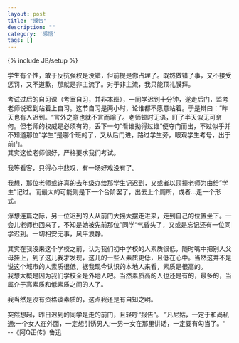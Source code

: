 ```yaml
---
layout: post
title: "报告"
description: ""
category: '感悟'
tags: []
---
```

{% include JB/setup %}


学生有个性，敢于反抗强权是没错，但前提是你占理了。既然做错了事，又不接受惩罚，又不道歉，那就是非主流了。对于非主流，我只能顶礼膜拜。

考试过后的自习课（考室自习，并非本班），一同学迟到十分钟，遂走后门，监考老师说迟到站着上自习。这节自习是两小时，论谁都不愿意站着。于是辩曰：”昨天也有人迟到。“言外之意也就不言而喻了。老师顿时无语，盯了半天似无可奈何。但老师的权威是必须有的，丢下一句”看谁拗得过谁“便夺门而出，不过似乎并不知道那位”学生“是哪个班的了，又从后门进，路过学生旁，眼观学生考号，出于前门。  
其实这位老师很好，严格要求我们考试。

我等看客，只得心中悲叹，有一场好戏没有了。

我想，那位老师或许真的去年级办给那学生记迟到，又或者以顶撞老师为由给”学生“记过。而最大的可能则是下一个台阶罢了，出去上个厕所，或者...走一个形式。

浮想连篇之际，另一位迟到的人从前门大摇大摆走进来，走到自己的位置坐下。一会儿老师也回来了，不知是她被先前那位”同学“气昏头了，又或是忘记还有一位同学迟到。一切相安无事，风平浪静。

其实在我没来这个学校之前，认为我们初中学校的人素质很低，随时嘴中把别人父母挂上，到了这儿我才发现，这儿的一些人素质更低，且低在心中。当然这并不是说这个城市的人素质很低，据我现今认识的本地人来看，素质是很高的。  
我想大概是因为我们学校全是外地人吧。当然素质高的人也还是有的，最多的，当属介于高素质和低素质之间的人了。

我当然是没有资格谈素质的，这点我还是有自知之明。

突然想起，昨日迟到的同学是走的前门，且轻呼“报告”。
”凡尼姑，一定于和尚私通;一个女人在外面，一定想引诱男人;一男一女在那里讲话，一定要有勾当了。“  
--《阿Q正传》鲁迅
